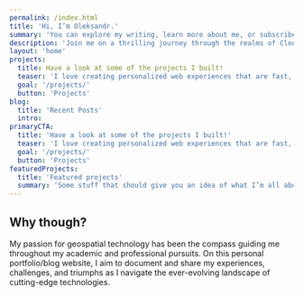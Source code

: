 ```yaml
---
permalink: /index.html
title: 'Hi, I’m Oleksandr.'
summary: 'You can explore my writing, learn more about me, or subscribe to my RSS feed.'
description: 'Join me on a thrilling journey through the realms of Cloud Engineering, DevOps, Infrastructure as Code (IaC), and Continuous Integration/Continuous Deployment (CI/CD) with a background in geospatial technology. Embrace the adventure of learning and growth in this tech-driven world.'
layout: 'home'
projects:
  title: Have a look at some of the projects I built!
  teaser: 'I love creating personalized web experiences that are fast, secure, accessible, environmentally friendly and privacy compliant. '
  goal: '/projects/'
  button: 'Projects'
blog:
  title: 'Recent Posts'
  intro:
primaryCTA:
  title: 'Have a look at some of the projects I built!'
  teaser: 'I love creating personalized web experiences that are fast, secure, accessible, environmentally friendly and privacy compliant.'
  goal: '/projects/'
  button: 'Projects'
featuredProjects:
  title: 'Featured projects'
  summary: 'Some stuff that should give you an idea of what I’m all about.'
---
```


## Why though?

My passion for geospatial technology has been the compass guiding me throughout my academic and professional pursuits. On this personal portfolio/blog website, I aim to document and share my experiences, challenges, and triumphs as I navigate the ever-evolving landscape of cutting-edge technologies.
